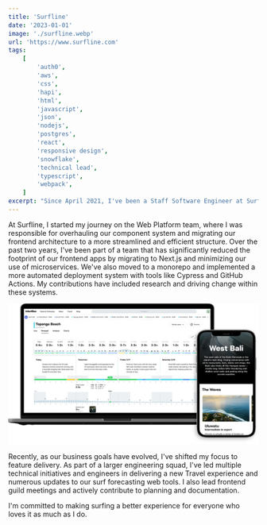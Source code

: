 ```yaml
---
title: 'Surfline'
date: '2023-01-01'
image: './surfline.webp'
url: 'https://www.surfline.com'
tags:
    [
        'auth0',
        'aws',
        'css',
        'hapi',
        'html',
        'javascript',
        'json',
        'nodejs',
        'postgres',
        'react',
        'responsive design',
        'snowflake',
        'technical lead',
        'typescript',
        'webpack',
    ]
excerpt: "Since April 2021, I've been a Staff Software Engineer at Surfline, where I work across our web applications stack. My primary focus is on the UI layer, using technologies like TypeScript, React, and Next.js. I also contribute to building and maintaining our APIs and databases, and we frequently work with AWS."
---
```


At Surfline, I started my journey on the Web Platform team, where I was responsible for overhauling our component system and migrating our frontend architecture to a more streamlined and efficient structure. Over the past two years, I've been part of a team that has significantly reduced the footprint of our frontend apps by migrating to Next.js and minimizing our use of microservices. We've also moved to a monorepo and implemented a more automated deployment system with tools like Cypress and GitHub Actions. My contributions have included research and driving change within these systems.

![Surfline Website](./surfline-site.webp)

Recently, as our business goals have evolved, I've shifted my focus to feature delivery. As part of a larger engineering squad, I've led multiple technical initiatives and engineers in delivering a new Travel experience and numerous updates to our surf forecasting web tools. I also lead frontend guild meetings and actively contribute to planning and documentation.

I'm committed to making surfing a better experience for everyone who loves it as much as I do.